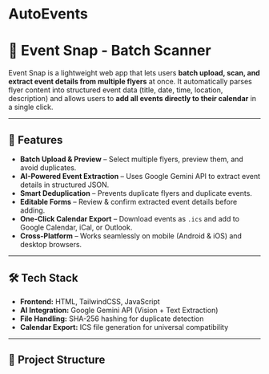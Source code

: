 # AutoEvents
# 📸 Event Snap - Batch Scanner  

Event Snap is a lightweight web app that lets users **batch upload, scan, and extract event details from multiple flyers** at once. It automatically parses flyer content into structured event data (title, date, time, location, description) and allows users to **add all events directly to their calendar** in a single click.  

---

## 🚀 Features  
- **Batch Upload & Preview** – Select multiple flyers, preview them, and avoid duplicates.  
- **AI-Powered Event Extraction** – Uses Google Gemini API to extract event details in structured JSON.  
- **Smart Deduplication** – Prevents duplicate flyers and duplicate events.  
- **Editable Forms** – Review & confirm extracted event details before adding.  
- **One-Click Calendar Export** – Download events as `.ics` and add to Google Calendar, iCal, or Outlook.  
- **Cross-Platform** – Works seamlessly on mobile (Android & iOS) and desktop browsers.  

---

## 🛠️ Tech Stack  
- **Frontend:** HTML, TailwindCSS, JavaScript  
- **AI Integration:** Google Gemini API (Vision + Text Extraction)  
- **File Handling:** SHA-256 hashing for duplicate detection  
- **Calendar Export:** ICS file generation for universal compatibility  

---

## 📂 Project Structure  

